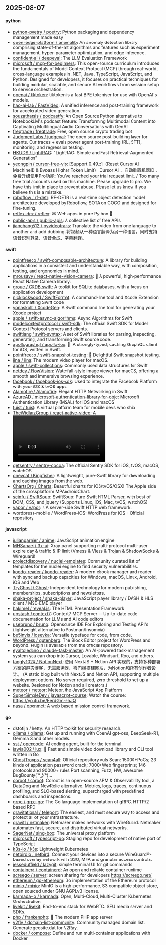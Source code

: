 ## 2025-08-07

#### python
* [python-poetry / poetry](https://github.com/python-poetry/poetry): Python packaging and dependency management made easy
* [open-edge-platform / anomalib](https://github.com/open-edge-platform/anomalib): An anomaly detection library comprising state-of-the-art algorithms and features such as experiment management, hyper-parameter optimization, and edge inference.
* [confident-ai / deepeval](https://github.com/confident-ai/deepeval): The LLM Evaluation Framework
* [microsoft / mcp-for-beginners](https://github.com/microsoft/mcp-for-beginners): This open-source curriculum introduces the fundamentals of Model Context Protocol (MCP) through real-world, cross-language examples in .NET, Java, TypeScript, JavaScript, and Python. Designed for developers, it focuses on practical techniques for building modular, scalable, and secure AI workflows from session setup to service orchestration.
* [openai / tiktoken](https://github.com/openai/tiktoken): tiktoken is a fast BPE tokeniser for use with OpenAI's models.
* [hao-ai-lab / FastVideo](https://github.com/hao-ai-lab/FastVideo): A unified inference and post-training framework for accelerated video generation.
* [souzatharsis / podcastfy](https://github.com/souzatharsis/podcastfy): An Open Source Python alternative to NotebookLM's podcast feature: Transforming Multimodal Content into Captivating Multilingual Audio Conversations with GenAI
* [freqtrade / freqtrade](https://github.com/freqtrade/freqtrade): Free, open source crypto trading bot
* [JudgmentLabs / judgeval](https://github.com/JudgmentLabs/judgeval): The open source post-building layer for agents. Our traces + evals power agent post-training (RL, SFT), monitoring, and regression testing.
* [HKUDS / LightRAG](https://github.com/HKUDS/LightRAG): "LightRAG: Simple and Fast Retrieval-Augmented Generation"
* [yeongpin / cursor-free-vip](https://github.com/yeongpin/cursor-free-vip): [Support 0.49.x]（Reset Cursor AI MachineID & Bypass Higher Token Limit） Cursor Ai ，自动重置机器ID ， 免费升级使用Pro功能: You've reached your trial request limit. / Too many free trial accounts used on this machine. Please upgrade to pro. We have this limit in place to prevent abuse. Please let us know if you believe this is a mistake.
* [roboflow / rf-detr](https://github.com/roboflow/rf-detr): RF-DETR is a real-time object detection model architecture developed by Roboflow, SOTA on COCO and designed for fine-tuning.
* [reflex-dev / reflex](https://github.com/reflex-dev/reflex): 🕸️ Web apps in pure Python 🐍
* [public-apis / public-apis](https://github.com/public-apis/public-apis): A collective list of free APIs
* [jianchang512 / pyvideotrans](https://github.com/jianchang512/pyvideotrans): Translate the video from one language to another and add dubbing. 将视频从一种语言翻译为另一种语言，同时支持语音识别转录、语音合成、字幕翻译。

#### swift
* [pointfreeco / swift-composable-architecture](https://github.com/pointfreeco/swift-composable-architecture): A library for building applications in a consistent and understandable way, with composition, testing, and ergonomics in mind.
* [mrousavy / react-native-vision-camera](https://github.com/mrousavy/react-native-vision-camera): 📸 A powerful, high-performance React Native Camera library.
* [groue / GRDB.swift](https://github.com/groue/GRDB.swift): A toolkit for SQLite databases, with a focus on application development
* [nicklockwood / SwiftFormat](https://github.com/nicklockwood/SwiftFormat): A command-line tool and Xcode Extension for formatting Swift code
* [yonaskolb / XcodeGen](https://github.com/yonaskolb/XcodeGen): A Swift command line tool for generating your Xcode project
* [apple / swift-async-algorithms](https://github.com/apple/swift-async-algorithms): Async Algorithms for Swift
* [modelcontextprotocol / swift-sdk](https://github.com/modelcontextprotocol/swift-sdk): The official Swift SDK for Model Context Protocol servers and clients.
* [swiftlang / swift-syntax](https://github.com/swiftlang/swift-syntax): A set of Swift libraries for parsing, inspecting, generating, and transforming Swift source code.
* [apollographql / apollo-ios](https://github.com/apollographql/apollo-ios): 📱  A strongly-typed, caching GraphQL client for iOS, written in Swift.
* [pointfreeco / swift-snapshot-testing](https://github.com/pointfreeco/swift-snapshot-testing): 📸 Delightful Swift snapshot testing.
* [iina / iina](https://github.com/iina/iina): The modern video player for macOS.
* [apple / swift-collections](https://github.com/apple/swift-collections): Commonly used data structures for Swift
* [netdcy / FlowVision](https://github.com/netdcy/FlowVision): Waterfall-style image viewer for macOS, offering a smooth and immersive browsing experience.
* [facebook / facebook-ios-sdk](https://github.com/facebook/facebook-ios-sdk): Used to integrate the Facebook Platform with your iOS & tvOS apps.
* [Alamofire / Alamofire](https://github.com/Alamofire/Alamofire): Elegant HTTP Networking in Swift
* [AzureAD / microsoft-authentication-library-for-objc](https://github.com/AzureAD/microsoft-authentication-library-for-objc): Microsoft Authentication Library (MSAL) for iOS and macOS
* [tuist / tuist](https://github.com/tuist/tuist): A virtual platform team for mobile devs who ship
* [TheWidlarzGroup / react-native-video](https://github.com/TheWidlarzGroup/react-native-video): A <Video /> component for react-native
* [getsentry / sentry-cocoa](https://github.com/getsentry/sentry-cocoa): The official Sentry SDK for iOS, tvOS, macOS, watchOS.
* [onevcat / Kingfisher](https://github.com/onevcat/Kingfisher): A lightweight, pure-Swift library for downloading and caching images from the web.
* [ChartsOrg / Charts](https://github.com/ChartsOrg/Charts): Beautiful charts for iOS/tvOS/OSX! The Apple side of the crossplatform MPAndroidChart.
* [scinfu / SwiftSoup](https://github.com/scinfu/SwiftSoup): SwiftSoup: Pure Swift HTML Parser, with best of DOM, CSS, and jquery (Supports Linux, iOS, Mac, tvOS, watchOS)
* [vapor / vapor](https://github.com/vapor/vapor): 💧 A server-side Swift HTTP web framework.
* [wordpress-mobile / WordPress-iOS](https://github.com/wordpress-mobile/WordPress-iOS): WordPress for iOS - Official repository

#### javascript
* [juliangarnier / anime](https://github.com/juliangarnier/anime): JavaScript animation engine
* [MHSanaei / 3x-ui](https://github.com/MHSanaei/3x-ui): Xray panel supporting multi-protocol multi-user expire day & traffic & IP limit (Vmess & Vless & Trojan & ShadowSocks & Wireguard)
* [projectdiscovery / nuclei-templates](https://github.com/projectdiscovery/nuclei-templates): Community curated list of templates for the nuclei engine to find security vulnerabilities.
* [koodo-reader / koodo-reader](https://github.com/koodo-reader/koodo-reader): A modern ebook manager and reader with sync and backup capacities for Windows, macOS, Linux, Android, iOS and Web
* [TryGhost / Ghost](https://github.com/TryGhost/Ghost): Independent technology for modern publishing, memberships, subscriptions and newsletters.
* [shaka-project / shaka-player](https://github.com/shaka-project/shaka-player): JavaScript player library / DASH & HLS client / MSE-EME player
* [hakimel / reveal.js](https://github.com/hakimel/reveal.js): The HTML Presentation Framework
* [upstash / context7](https://github.com/upstash/context7): Context7 MCP Server -- Up-to-date code documentation for LLMs and AI code editors
* [usebruno / bruno](https://github.com/usebruno/bruno): Opensource IDE For Exploring and Testing API's (lightweight alternative to Postman/Insomnia)
* [be5invis / Iosevka](https://github.com/be5invis/Iosevka): Versatile typeface for code, from code.
* [WordPress / gutenberg](https://github.com/WordPress/gutenberg): The Block Editor project for WordPress and beyond. Plugin is available from the official repository.
* [eyaltoledano / claude-task-master](https://github.com/eyaltoledano/claude-task-master): An AI-powered task-management system you can drop into Cursor, Lovable, Windsurf, Roo, and others.
* [tangly1024 / NotionNext](https://github.com/tangly1024/NotionNext): 使用 NextJS + Notion API 实现的，支持多种部署方案的静态博客，无需服务器、零门槛搭建网站，为Notion和所有创作者设计。 (A static blog built with NextJS and Notion API, supporting multiple deployment options. No server required, zero threshold to set up a website. Designed for Notion and all creators.)
* [meteor / meteor](https://github.com/meteor/meteor): Meteor, the JavaScript App Platform
* [SuperSimpleDev / javascript-course](https://github.com/SuperSimpleDev/javascript-course): Watch the course: https://youtu.be/EerdGm-ehJQ
* [nasa / openmct](https://github.com/nasa/openmct): A web based mission control framework.

#### go
* [dstotijn / hetty](https://github.com/dstotijn/hetty): An HTTP toolkit for security research.
* [ollama / ollama](https://github.com/ollama/ollama): Get up and running with OpenAI gpt-oss, DeepSeek-R1, Gemma 3 and other models.
* [sst / opencode](https://github.com/sst/opencode): AI coding agent, built for the terminal.
* [iawia002 / lux](https://github.com/iawia002/lux): 👾 Fast and simple video download library and CLI tool written in Go
* [GhostTroops / scan4all](https://github.com/GhostTroops/scan4all): Official repository vuls Scan: 15000+PoCs; 23 kinds of application password crack; 7000+Web fingerprints; 146 protocols and 90000+ rules Port scanning; Fuzz, HW, awesome BugBounty( ͡° ͜ʖ ͡°)...
* [coroot / coroot](https://github.com/coroot/coroot): Coroot is an open-source APM & Observability tool, a DataDog and NewRelic alternative. Metrics, logs, traces, continuous profiling, and SLO-based alerting, supercharged with predefined dashboards and inspections.
* [grpc / grpc-go](https://github.com/grpc/grpc-go): The Go language implementation of gRPC. HTTP/2 based RPC
* [gravitational / teleport](https://github.com/gravitational/teleport): The easiest, and most secure way to access and protect all of your infrastructure.
* [gravitl / netmaker](https://github.com/gravitl/netmaker): Netmaker makes networks with WireGuard. Netmaker automates fast, secure, and distributed virtual networks.
* [SagerNet / sing-box](https://github.com/SagerNet/sing-box): The universal proxy platform
* [microsoft / typescript-go](https://github.com/microsoft/typescript-go): Staging repo for development of native port of TypeScript
* [k3s-io / k3s](https://github.com/k3s-io/k3s): Lightweight Kubernetes
* [netbirdio / netbird](https://github.com/netbirdio/netbird): Connect your devices into a secure WireGuard®-based overlay network with SSO, MFA and granular access controls.
* [jesseduffield / lazygit](https://github.com/jesseduffield/lazygit): simple terminal UI for git commands
* [containerd / containerd](https://github.com/containerd/containerd): An open and reliable container runtime
* [screego / server](https://github.com/screego/server): screen sharing for developers https://screego.net/
* [ethereum / go-ethereum](https://github.com/ethereum/go-ethereum): Go implementation of the Ethereum protocol
* [minio / minio](https://github.com/minio/minio): MinIO is a high-performance, S3 compatible object store, open sourced under GNU AGPLv3 license.
* [karmada-io / karmada](https://github.com/karmada-io/karmada): Open, Multi-Cloud, Multi-Cluster Kubernetes Orchestration
* [livekit / livekit](https://github.com/livekit/livekit): End-to-end stack for WebRTC. SFU media server and SDKs.
* [php / frankenphp](https://github.com/php/frankenphp): 🧟 The modern PHP app server
* [v2fly / domain-list-community](https://github.com/v2fly/domain-list-community): Community managed domain list. Generate geosite.dat for V2Ray.
* [docker / compose](https://github.com/docker/compose): Define and run multi-container applications with Docker
